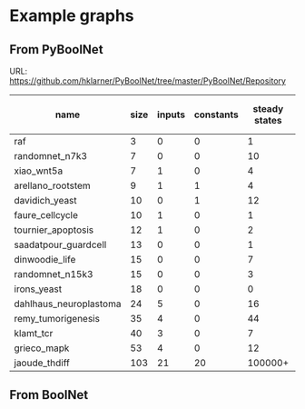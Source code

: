 # Example graphs

## From PyBoolNet

URL: https://github.com/hklarner/PyBoolNet/tree/master/PyBoolNet/Repository

| name                     | size   | inputs   | constants   | steady states   | cyclic attractors (mints)   |
| ------------------------ | ------ | -------- | ----------- | --------------- | --------------------------- |
| raf                      | 3      | 0        | 0           | 1               | 1                           |
| randomnet_n7k3           | 7      | 0        | 0           | 10              | 0                           |
| xiao_wnt5a               | 7      | 1        | 0           | 4               | 0                           |
| arellano_rootstem        | 9      | 1        | 1           | 4               | 0                           |
| davidich_yeast           | 10     | 0        | 1           | 12              | 0                           |
| faure_cellcycle          | 10     | 1        | 0           | 1               | 1                           |
| tournier_apoptosis       | 12     | 1        | 0           | 2               | 1                           |
| saadatpour_guardcell     | 13     | 0        | 0           | 1               | 0                           |
| dinwoodie_life           | 15     | 0        | 0           | 7               | 0                           |
| randomnet_n15k3          | 15     | 0        | 0           | 3               | 0                           |
| irons_yeast              | 18     | 0        | 0           | 0               | 1                           |
| dahlhaus_neuroplastoma   | 24     | 5        | 0           | 16              | 40                          |
| remy_tumorigenesis       | 35     | 4        | 0           | 44              | 5                           |
| klamt_tcr                | 40     | 3        | 0           | 7               | 1                           |
| grieco_mapk              | 53     | 4        | 0           | 12              | 6                           |
| jaoude_thdiff            | 103    | 21       | 20          | 100000+         | 0                           |


## From BoolNet
